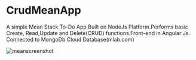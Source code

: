 # CrudMeanApp
A simple Mean Stack To-Do App
Built on NodeJs Platform.Performs basic Create, Read,Update and Delete(CRUD) functions.Front-end in Angular Js.
Connected to MongoDb Cloud Database(mlab.com)

![meanscreenshot](https://user-images.githubusercontent.com/38701679/50528184-c82b8180-0aba-11e9-81a5-21076a3d2e8f.PNG)
